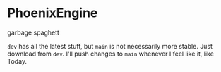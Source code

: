 # PhoenixEngine
garbage spaghett

`dev` has all the latest stuff, but `main` is not necessarily more stable. Just download from `dev`. I'll push changes to `main` whenever I feel like it, like Today.
